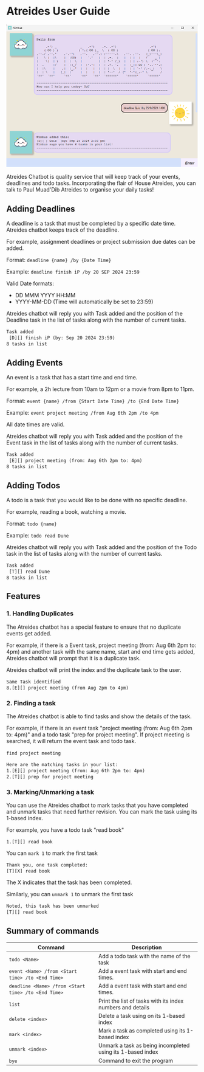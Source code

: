 # Atreides User Guide

![Screenshot of Atreides Chatbot](Ui.png)


Atreides Chatbot is quality service that will keep track of your events, deadlines and todo tasks. 
Incorporating the flair of House Atreides, you can talk to Paul Muad'Dib Atreides to organise your daily tasks!

## Adding Deadlines

A deadline is a task that must be completed by a specific date time. Atreides chatbot keeps track of the deadline. 

For example, assignment deadlines or project submission due dates can be added. 

Format: `deadline {name} /by {Date Time}`

Example: `deadline finish iP /by 20 SEP 2024 23:59`

Valid Date formats: 
- DD MMM YYYY HH:MM
- YYYY-MM-DD (Time will automatically be set to 23:59)


Atreides chatbot will reply you with Task added and the position of the Deadline task in the list of tasks along with the number of current tasks. 

```
Task added
 [D][] finish iP (by: Sep 20 2024 23:59)
8 tasks in list
```

## Adding Events
An event is a task that has a start time and end time. 

For example, a 2h lecture from 10am to 12pm or a movie from 8pm to 11pm. 

Format: `event {name} /from {Start Date Time} /to {End Date Time}`

Example: `event project meeting /from Aug 6th 2pm /to 4pm`

All date times are valid.

Atreides chatbot will reply you with Task added and the position of the Event task in the list of tasks along with the number of current tasks.

```
Task added
 [E][] project meeting (from: Aug 6th 2pm to: 4pm)
8 tasks in list
```

## Adding Todos

A todo is a task that you would like to be done with no specific deadline.

For example, reading a book, watching a movie.

Format: `todo {name}`

Example: `todo read Dune`

Atreides chatbot will reply you with Task added and the position of the Todo task in the list of tasks along with the number of current tasks.

```
Task added
 [T][] read Dune
8 tasks in list
```

## Features

### 1. Handling Duplicates
The Atreides chatbot has a special feature to ensure that no duplicate events get added. 

For example, if there is a Event task, project meeting (from: Aug 6th 2pm to: 4pm) and another task with the same name, start and end time gets added, Atreides chatbot will prompt that it is a duplicate task.

Atreides chatbot will print the index and the duplicate task to the user.

```
Same Task identified 
8.[E][] project meeting (from Aug 2pm to 4pm)
```

### 2. Finding a task

The Atreides chatbot is able to find tasks and show the details of the task. 

For example, if there is an event task "project meeting (from: Aug 6th 2pm to: 4pm)" and a todo task "prep for project meeting".
If project meeting is searched, it will return the event task and todo task.

`find project meeting`
```
Here are the matching tasks in your list:
1.[E][] project meeting (from: Aug 6th 2pm to: 4pm)
2.[T][] prep for project meeting
```

### 3. Marking/Unmarking a task

You can use the Atreides chatbot to mark tasks that you have completed and unmark tasks that need further revision.
You can mark the task using its 1-based index.

For example, you have a todo task "read book"
```
1.[T][] read book
```
You can `mark 1` to mark the first task
```
Thank you, one task completed:
[T][X] read book
```
The X indicates that the task has been completed. 

Similarly, you can `unmark 1` to unmark the first task
```
Noted, this task has been unmarked
[T][] read book
```

## Summary of commands
| Command                                           | Description                                                                           |
|---------------------------------------------------|---------------------------------------------------------------------------------------|
| `todo <Name>`                                     | Add a todo task with the name of the task                                             |
| `event <Name> /from <Start time> /to <End Time>`  | Add a event task with start and end times.                                            |
| `deadline <Name> /from <Start time> /to <End Time>` | Add a event task with start and end times.                                            |
| `list`                                            | Print the list of tasks with its index numbers and details                            |
| `delete <index>`                                  | Delete a task using on its 1-based index                                              |
| `mark <index>`                                    | Mark a task as completed using its 1-based index                                      |
| `unmark <index>`                                  | Unmark a task as being incompleted using its 1-based index                            |
| `bye`                                             | Command to exit the program                                                           |





